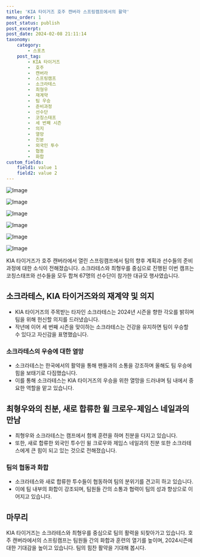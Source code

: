 ```yaml
---
title: 'KIA 타이거즈 호주 캔버라 스프링캠프에서의 활약'
menu_order: 1
post_status: publish
post_excerpt: 
post_date: 2024-02-08 21:11:14
taxonomy:
    category:
        - 스포츠
    post_tag:
        - KIA 타이거즈
        -  호주
        -  캔버라
        -  스프링캠프
        -  소크라테스
        -  최형우
        -  재계약
        -  팀 우승
        -  준비과정
        -  선수단
        -  코칭스태프
        -  세 번째 시즌
        -  의지
        -  열망
        -  친분
        -  외국인 투수
        -  협동
        -  화합
custom_fields:
    field1: value 1
    field2: value 2
---
```


![Image](https://imgnews.pstatic.net/image/109/2024/02/08/0005015025_001_20240208154105326.jpeg?type=w647)

![Image](https://imgnews.pstatic.net/image/109/2024/02/08/0005015025_002_20240208154105342.jpeg?type=w647)

![Image](https://imgnews.pstatic.net/image/109/2024/02/08/0005015025_003_20240208154105349.jpeg?type=w647)

![Image](https://imgnews.pstatic.net/image/109/2024/02/08/0005015025_004_20240208154105357.jpeg?type=w647)

![Image](https://imgnews.pstatic.net/image/109/2024/02/08/0005015025_005_20240208154105365.jpeg?type=w647)

![Image](https://imgnews.pstatic.net/image/109/2024/02/08/0005015025_006_20240208154105372.jpeg?type=w647)

KIA 타이거즈가 호주 캔버라에서 열린 스프링캠프에서 팀의 향후 계획과 선수들의 준비과정에 대한 소식이 전해졌습니다. 소크라테스와 최형우를 중심으로 진행된 이번 캠프는 코칭스태프와 선수들을 모두 합쳐 67명의 선수단이 참가한 대규모 행사였습니다.
## 소크라테스, KIA 타이거즈와의 재계약 및 의지
- KIA 타이거즈의 주목받는 타자인 소크라테스는 2024년 시즌을 향한 각오를 밝히며 팀을 위해 헌신할 의지를 드러냈습니다.
- 작년에 이어 세 번째 시즌을 맞이하는 소크라테스는 건강을 유지하면 팀이 우승할 수 있다고 자신감을 표명했습니다.
### 소크라테스의 우승에 대한 열망
- 소크라테스는 한국에서의 활약을 통해 팬들과의 소통을 강조하며 올해도 팀 우승에 힘을 보태기로 다짐했습니다.
- 이를 통해 소크라테스는 KIA 타이거즈의 우승을 위한 열망을 드러내며 팀 내에서 중요한 역할을 맡고 있습니다.
## 최형우와의 친분, 새로 합류한 윌 크로우-제임스 네일과의 만남
- 최형우와 소크라테스는 캠프에서 함께 훈련을 하며 친분을 다지고 있습니다.
- 또한, 새로 합류한 외국인 투수인 윌 크로우와 제임스 네일과의 친분 또한 소크라테스에게 큰 힘이 되고 있는 것으로 전해졌습니다.
### 팀의 협동과 화합
- 소크라테스와 새로 합류한 투수들이 협동하여 팀의 분위기를 견고히 하고 있습니다.
- 이에 팀 내부의 화합이 강조되며, 팀원들 간의 소통과 협력이 팀의 성과 향상으로 이어지고 있습니다.
## 마무리
KIA 타이거즈는 소크라테스와 최형우를 중심으로 팀의 활력을 되찾아가고 있습니다. 호주 캔버라에서의 스프링캠프는 팀원들 간의 화합과 훈련의 열기를 높이며, 2024시즌에 대한 기대감을 높이고 있습니다. 팀의 힘찬 활약을 기대해 봅시다.
